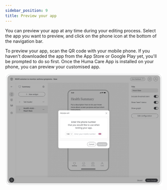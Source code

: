 ```yaml
---
sidebar_position: 9
title: Preview your app
---
```

You can preview your app at any time during your editing process. Select the app you want to preview, and click on the phone icon at the bottom of the navigation bar. 


To preview your app, scan the QR code with your mobile phone. If you haven't downloaded the app from the App Store or Google Play yet, you'll be prompted to do so first. Once the Huma Care App is installed on your phone, you can preview your customised app.

![alt text](<../assets/preview app.png>)
